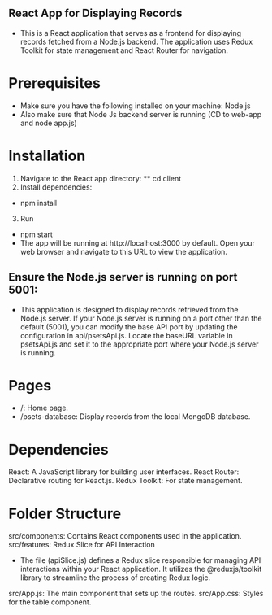 ## React App for Displaying Records

- This is a React application that serves as a frontend for displaying records fetched from a Node.js backend. The application uses Redux Toolkit for state management and React Router for navigation.

# Prerequisites

- Make sure you have the following installed on your machine:
  Node.js
- Also make sure that Node Js backend server is running (CD to web-app and node app.js)

# Installation

1. Navigate to the React app directory:
   \*\* cd client
2. Install dependencies:

- npm install

3. Run

- npm start
- The app will be running at http://localhost:3000 by default. Open your web browser and navigate to this URL to view the application.

## Ensure the Node.js server is running on port 5001:

- This application is designed to display records retrieved from the Node.js server. If your Node.js server is running on a port other than the default (5001), you can modify the base API port by updating the configuration in api/psetsApi.js. Locate the baseURL variable in psetsApi.js and set it to the appropriate port where your Node.js server is running.

# Pages

- /: Home page.
- /psets-database: Display records from the local MongoDB database.

# Dependencies

React: A JavaScript library for building user interfaces.
React Router: Declarative routing for React.js.
Redux Toolkit: For state management.

# Folder Structure

src/components: Contains React components used in the application.
src/features: Redux Slice for API Interaction

- The file (apiSlice.js) defines a Redux slice responsible for managing API interactions within your React application. It utilizes the @reduxjs/toolkit library to streamline the process of creating Redux logic.

src/App.js: The main component that sets up the routes.
src/App.css: Styles for the table component.
